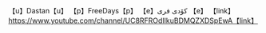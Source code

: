【u】Dastan【u】 【p】FreeDays【p】 【e】کۆدی فری  【e】 【link】https://www.youtube.com/channel/UC8RFROdlIkuBDMQZXDSpEwA【link】
